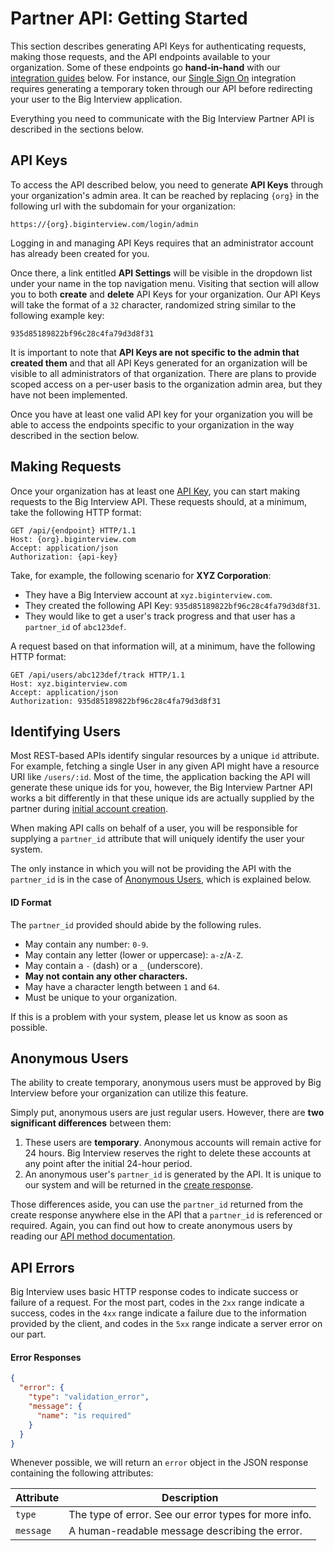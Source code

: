 # Partner API: Getting Started

This section describes generating API Keys for authenticating requests, making
those requests, and the API endpoints available to your organization. Some of
these endpoints go **hand-in-hand** with our [integration guides][integrations]
below. For instance, our [Single Sign On][sso] integration requires generating a
temporary token through our API before redirecting your user to the Big
Interview application.

Everything you need to communicate with the Big Interview Partner API is
described in the sections below.

## API Keys

To access the API described below, you need to generate **API Keys** through
your organization's admin area. It can be reached by replacing `{org}`
in the following url with the subdomain for your organization:

```
https://{org}.biginterview.com/login/admin
```

<div class="alert alert-info">
  Logging in and managing API Keys requires that an administrator account has
  already been created for you.
</div>

Once there, a link entitled **API Settings** will be visible in the dropdown
list under your name in the top navigation menu. Visiting that section will
allow you to both **create** and **delete** API Keys for your organization.
Our API Keys will take the format of a `32` character, randomized string similar
to the following example key:

```
935d85189822bf96c28c4fa79d3d8f31
```

<div class="alert alert-warning">
  It is important to note that <strong>API Keys are not specific to the admin
  that created them</strong> and that all API Keys generated for an organization
  will be visible to all administrators of that organization. There are plans
  to provide scoped access on a per-user basis to the organization admin area,
  but they have not been implemented.
</div>

Once you have at least one valid API key for your organization you will be able
to access the endpoints specific to your organization in the way described in
the section below.

## Making Requests

Once your organization has at least one [API Key][api-keys], you can start
making requests to the Big Interview API. These requests should, at a minimum,
take the following HTTP format:

```http
GET /api/{endpoint} HTTP/1.1
Host: {org}.biginterview.com
Accept: application/json
Authorization: {api-key}
```

Take, for example, the following scenario for **XYZ Corporation**:

* They have a Big Interview account at `xyz.biginterview.com`.
* They created the following API Key: `935d85189822bf96c28c4fa79d3d8f31`.
* They would like to get a user's track progress and that user has a
  `partner_id` of `abc123def`.

A request based on that information will, at a minimum, have the following HTTP
format:

```http
GET /api/users/abc123def/track HTTP/1.1
Host: xyz.biginterview.com
Accept: application/json
Authorization: 935d85189822bf96c28c4fa79d3d8f31
```

## Identifying Users

Most REST-based APIs identify singular resources by a unique `id` attribute. For
example, fetching a single User in any given API might have a resource URI like
`/users/:id`. Most of the time, the application backing the API will generate
these unique ids for you, however, the Big Interview Partner API works a bit
differently in that these unique ids are actually supplied by the partner during
[initial account creation][create-user].

When making API calls on behalf of a user, you will be responsible for supplying
a `partner_id` attribute that will uniquely identify the user your system.

The only instance in which you will not be providing the API with the
`partner_id` is in the case of [Anonymous Users][anon], which is explained
below.

#### ID Format

The `partner_id` provided should abide by the following rules.

* May contain any number: `0-9`.
* May contain any letter (lower or uppercase): `a-z`/`A-Z`.
* May contain a `-` (dash) or a `_` (underscore).
* **May not contain any other characters.**
* May have a character length between `1` and `64`.
* Must be unique to your organization.

If this is a problem with your system, please let us know as soon as possible.

## Anonymous Users

<div class="alert alert-info">
  The ability to create temporary, anonymous users must be approved by Big
  Interview before your organization can utilize this feature.
</div>

Simply put, anonymous users are just regular users. However, there are **two
significant differences** between them:

1. These users are **temporary**. Anonymous accounts will remain active for 24
   hours. Big Interview reserves the right to delete these accounts at any point
   after the initial 24-hour period.
2. An anonymous user's `partner_id` is generated by the API. It is
   unique to our system and will be returned in the
   [create response][anon-create].

Those differences aside, you can use the `partner_id` returned from the
create response anywhere else in the API that a `partner_id` is referenced or
required. Again, you can find out how to create anonymous users by reading our
[API method documentation][anon-create].

## API Errors

Big Interview uses basic HTTP response codes to indicate success or failure of a
request. For the most part, codes in the `2xx` range indicate a success, codes
in the `4xx` range indicate a failure due to the information provided by the
client, and codes in the `5xx` range indicate a server error on our part.

#### Error Responses

```json
{
  "error": {
    "type": "validation_error",
    "message": {
      "name": "is required"
    }
  }
}
```

Whenever possible, we will return an `error` object in the JSON response
containing the following attributes:

Attribute | Description
----------|-------------
`type` | The type of error. See our error types for more info.
`message` | A human-readable message describing the error.

[uuid]: http://en.wikipedia.org/wiki/Universally_unique_identifier
[anon]: #anonymous-users
[anon-create]: #create-an-anonymous-user
[integrations]: #partner-integrations
[api-keys]: #api-keys
[create-user]: #create-or-update-a-user
[sso]: #single-sign-on

